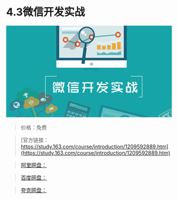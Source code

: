 # 4.3微信开发实战

![img](../../../assets/study163/free/1b61ce7ea90b458ab0ae76cf1fdf8900.jpg)

> 价格：免费

> [官方链接：https://study.163.com/course/introduction/1209592889.htm](https://study.163.com/course/introduction/1209592889.htm)

> [阿里网盘：]()

> [百度网盘：]()

> [夸克网盘：]()

